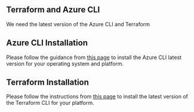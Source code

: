 ## Terraform and Azure CLI

We need the latest version of the Azure CLI and Terraform


## Azure CLI Installation

Please follow the guidance from [this page](https://learn.microsoft.com/en-us/cli/azure/install-azure-cli?view=azure-cli-latest#install) to install the Azure CLI latest version for your operating system and platform.


## Terraform Installation 

Please follow the instructions from [this page](https://developer.hashicorp.com/terraform/install) to install the latest version of the Terraform CLI for your platform.

